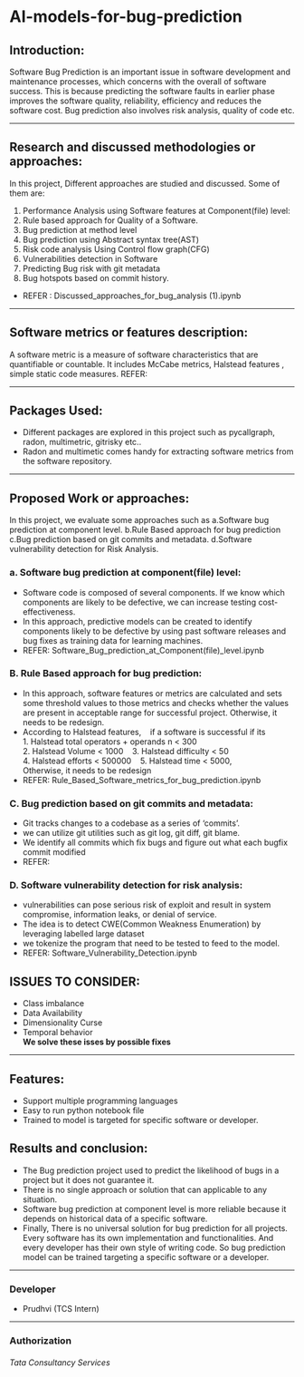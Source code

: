 # AI-models-for-bug-prediction

## Introduction:
Software Bug Prediction is an important issue in software development and maintenance processes, which concerns with the overall of software success.   This is because predicting the software faults in earlier phase improves the software quality, reliability, efficiency and reduces the software cost. Bug prediction also involves risk analysis, quality of code  etc.

-------------------
## Research and discussed methodologies or approaches:
In this project, Different approaches are studied and discussed. Some of them are:<br>
1. Performance Analysis using Software features at Component(file) level:
2. Rule based approach for Quality of a Software.
3. Bug prediction at method level
4. Bug prediction using Abstract syntax tree(AST)
5. Risk code analysis Using Control flow graph(CFG)
6. Vulnerabilities detection in Software
7. Predicting Bug risk with git metadata
8. Bug hotspots based on commit history.

- REFER : Discussed_approaches_for_bug_analysis (1).ipynb

---------------

## Software metrics or features description:
 A software metric is a measure of software characteristics that are quantifiable or countable. It includes McCabe metrics, Halstead features , simple static code measures.
 REFER:
 
 --------------
## Packages Used:
- Different packages are explored in this project such as pycallgraph, radon, multimetric, gitrisky etc..
- Radon and multimetic comes handy for extracting software metrics from the software repository.
- ---------------

## Proposed Work or approaches:
In this project, we evaluate some approaches such as
a.Software bug prediction at component level.
b.Rule Based approach for bug prediction
c.Bug prediction based on git commits and metadata.
d.Software vulnerability detection for Risk Analysis.

### a.  Software bug prediction at component(file) level:
- Software code is composed of several components. If we know which components are likely to be defective, we can increase testing cost-effectiveness.
- In this approach, predictive models can be created to identify components likely to be defective by using past software releases and bug fixes as training data for learning machines.
- REFER: Software_Bug_prediction_at_Component(file)_level.ipynb
### B. Rule Based approach for bug prediction:
- In this approach, software features or metrics are calculated and sets some threshold values to those metrics and checks whether the values are present in acceptable range for successful project. Otherwise, it needs to be redesign.
- According to Halstead features,
 	 if a software is successful if its 
  		1. Halstead total operators + operands n < 300
  		2. Halstead Volume < 1000
  		3. Halstead difficulty < 50 
 	 	4. Halstead efforts < 500000
           5. Halstead time < 5000,     
Otherwise, it needs to be redesign
- REFER: Rule_Based_Software_metrics_for_bug_prediction.ipynb

### C. Bug prediction based on git commits and metadata:
- Git tracks changes to a codebase as a series of ‘commits’.
- we can utilize git utilities such as git log, git diff, git blame.
- We identify all commits which fix bugs and figure out what each bugfix commit modified
- REFER: 
### D. Software vulnerability detection for risk analysis:
- vulnerabilities can pose serious risk of exploit and result in system compromise, information leaks, or denial of service. 
- The idea is to detect CWE(Common Weakness Enumeration) by leveraging labelled large dataset
- we tokenize the program that need to be tested to feed to the model.
- REFER: Software_Vulnerability_Detection.ipynb
## ISSUES TO CONSIDER:
- Class imbalance
- Data Availability
- Dimensionality Curse
- Temporal behavior<br>
<b> We solve these isses by possible fixes</b>






-----------------
## Features:
- Support multiple programming languages
- Easy to run python notebook file
- Trained to model is targeted for specific software or developer.


## Results and conclusion:
- The Bug prediction project used to predict the likelihood of bugs in a project but it does not guarantee it.
- There is no single approach or solution that can applicable to any situation.
- Software bug prediction at component level is more reliable because it depends on historical data of a specific software. 
- Finally, There is no universal solution for bug prediction for all projects. Every software has its own implementation and functionalities. And every developer has their own style of writing code. So bug prediction model can be trained targeting a specific software or a developer.


-----------------------
### Developer
- Prudhvi (TCS Intern)

------------

### Authorization
###### Tata Consultancy Services

